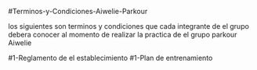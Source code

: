 #Terminos-y-Condiciones-Aiwelie-Parkour

los siguientes son terminos y condiciones que cada integrante de el grupo debera conocer al momento de realizar la practica de el grupo parkour Aiwelie

#1-Reglamento de el establecimiento
#1-Plan de entrenamiento
